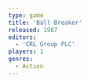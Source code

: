 ```yaml
---
type: game
title: 'Ball Breaker'
released: 1987
editors: 
  - 'CRL Group PLC'
players: 1
genres:
  - Action
---
```

